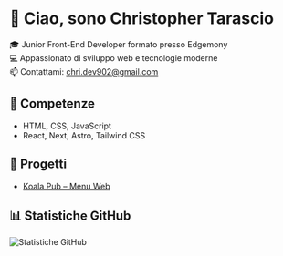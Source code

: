 # 👋 Ciao, sono Christopher Tarascio

🎓 Junior Front-End Developer formato presso Edgemony  
💻 Appassionato di sviluppo web e tecnologie moderne  
📫 Contattami: [chri.dev902@gmail.com](mailto:chri.dev902@gmail.com)

## 🚀 Competenze
- HTML, CSS, JavaScript
- React, Next, Astro, Tailwind CSS

## 📂 Progetti
- [Koala Pub – Menu Web](https://koala-two-gamma.vercel.app/)

## 📊 Statistiche GitHub
![Statistiche GitHub](https://github-readme-stats.vercel.app/api?username=tuo-username&show_icons=true&theme=radical)
